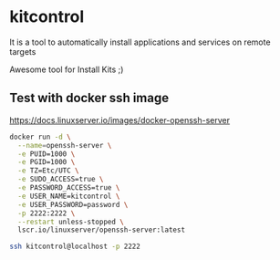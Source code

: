 # kitcontrol

It is a tool to automatically install applications and services on remote targets

Awesome tool for Install Kits ;)

## Test with docker ssh image

<https://docs.linuxserver.io/images/docker-openssh-server>

```bash
docker run -d \
  --name=openssh-server \
  -e PUID=1000 \
  -e PGID=1000 \
  -e TZ=Etc/UTC \
  -e SUDO_ACCESS=true \
  -e PASSWORD_ACCESS=true \
  -e USER_NAME=kitcontrol \
  -e USER_PASSWORD=password \
  -p 2222:2222 \
  --restart unless-stopped \
  lscr.io/linuxserver/openssh-server:latest
```

```bash
ssh kitcontrol@localhost -p 2222
```
